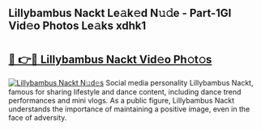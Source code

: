 ## Lillybambus Nackt Le𝚊k𝚎d N𝚞𝚍e - Part-1GI Vid𝚎o Photos Le𝚊ks xdhk1

# <h2><a href="http://fb0xm4.evod.top/?m=Lillybambus+Nackt">🔗 👉🔴 Lillybambus Nackt Vid𝚎o Ph𝚘t𝚘s</a></h2>

[![Lillybambus Nackt N𝚞d𝚎s](https://i.imgur.com/8V9OHl7.gif)](http://fb0xm4.evod.top/?m=Lillybambus+Nackt)
Social media personality Lillybambus Nackt, famous for sharing lifestyle and dance content, including dance trend performances and mini vlogs. As a public figure, Lillybambus Nackt understands the importance of maintaining a positive image, even in the face of adversity. 
